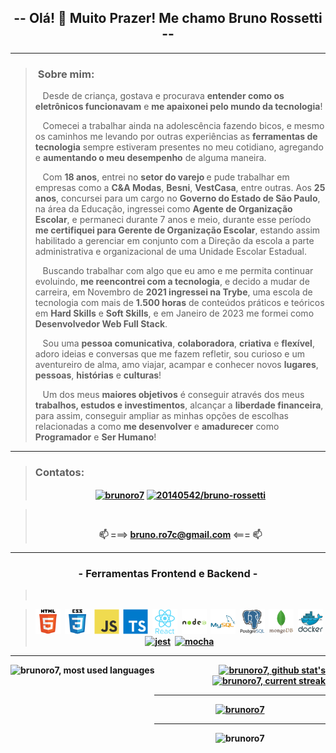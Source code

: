 <div style="display:inline_block" align="center">

<h2><strong>-- Olá! 👋 Muito Prazer! Me chamo Bruno Rossetti --</strong></h2>

</div>

---
<div style="display:inline_block" align="start">

> <h3 align="left"><strong>&nbsp;Sobre mim:</strong></h3>
>
> <p>&nbsp;&nbsp; Desde de criança, gostava e procurava <strong>entender como os eletrônicos funcionavam</strong> e <strong>me apaixonei pelo mundo da tecnologia</strong>!</p>
> <p>&nbsp;&nbsp; Comecei a trabalhar ainda na adolescência fazendo bicos, e mesmo os caminhos me levando por outras experiências as <strong>ferramentas de tecnologia</strong> sempre estiveram presentes no meu cotidiano, agregando e <strong>aumentando o meu desempenho</strong> de alguma maneira.</p>
> <p>&nbsp;&nbsp; Com <strong>18 anos</strong>, entrei no <strong>setor do varejo
> </strong> e pude trabalhar em empresas como a <strong>C&A Modas</strong>, <strong>Besni</strong>, <strong>VestCasa</strong>, entre outras. Aos <strong>25 anos</strong>, concursei para um cargo no <strong>Governo do Estado de São Paulo</strong>, na área da Educação, ingressei como <strong>Agente de Organização Escolar</strong>, e permaneci durante 7 anos e meio, durante esse período <strong>me certifiquei para Gerente de Organização Escolar</strong>, estando assim habilitado a gerenciar em conjunto com a Direção da escola a parte administrativa e organizacional de uma Unidade Escolar Estadual.</p>
> <p>&nbsp;&nbsp; Buscando trabalhar com algo que eu amo e me permita continuar evoluindo, <strong>me reencontrei com a tecnologia</strong>, e decido a mudar de carreira, em Novembro de <strong>2021 ingressei na Trybe</strong>, uma escola de tecnologia com mais de <strong>1.500 horas</strong> de conteúdos práticos e teóricos em <strong>Hard Skills</strong> e <strong>Soft Skills</strong>, e em Janeiro de 2023 me formei como <strong>Desenvolvedor Web Full Stack</strong>.</p>
> <p>&nbsp;&nbsp; Sou uma <strong>pessoa comunicativa</strong>, <strong>colaboradora</strong>, <strong>criativa</strong> e <strong>flexível</strong>, adoro ideias e conversas que me fazem refletir, sou curioso e um aventureiro de alma, amo viajar, acampar e conhecer novos <strong>lugares</strong>, <strong>pessoas</strong>, <strong>histórias</strong> e <strong>culturas</strong>!</p>
> <p>&nbsp;&nbsp; Um dos meus <strong>maiores objetivos</strong> é conseguir através dos meus <strong>trabalhos, estudos e investimentos</strong>, alcançar a <strong>liberdade financeira</strong>, para assim, conseguir ampliar as minhas opções de escolhas relacionadas a como <strong>me desenvolver</strong> e <strong>amadurecer</strong> como <strong>Programador</strong> e <strong>Ser Humano</strong>!</p>

</div>

---
<div style="display:inline_block" align="center">

> <h3 align="left"><strong>Contatos:</stong></h3>
> <a href="https://linkedin.com/in/brunoro7" target="blank"><img align="center" src="https://raw.githubusercontent.com/rahuldkjain/github-profile-readme-generator/master/src/images/icons/Social/linked-in-alt.svg" alt="brunoro7" height="30" width="40" /></a>
> <a href="https://stackoverflow.com/users/20140542/bruno-rossetti" target="blank"><img align="center" src="https://raw.githubusercontent.com/rahuldkjain/github-profile-readme-generator/master/src/images/icons/Social/stack-overflow.svg" alt="20140542/bruno-rossetti" height="30" width="40" /></a>

> </br>
>
> 📫 ===> **bruno.ro7c@gmail.com** <=== 📫

---

<div style="display:inline_block" align="center">

<h3 align="center"><strong>- Ferramentas Frontend e Backend -</strong></h3>

> <br>

> <a href="https://www.w3.org/html/" target="_blank" rel="noreferrer"> <img src="https://raw.githubusercontent.com/devicons/devicon/master/icons/html5/html5-original-wordmark.svg" alt="html5" width="40" height="40"/></a>&nbsp;
<a href="https://www.w3schools.com/css/" target="_blank" rel="noreferrer"> <img src="https://raw.githubusercontent.com/devicons/devicon/master/icons/css3/css3-original-wordmark.svg" alt="css3" width="40" height="40"/></a>&nbsp;
<a href="https://developer.mozilla.org/en-US/docs/Web/JavaScript" target="_blank" rel="noreferrer"> <img src="https://raw.githubusercontent.com/devicons/devicon/master/icons/javascript/javascript-original.svg" alt="javascript" width="40" height="40"/></a>&nbsp;
<a href="https://www.typescriptlang.org/" target="_blank" rel="noreferrer"> <img src="https://raw.githubusercontent.com/devicons/devicon/master/icons/typescript/typescript-original.svg" alt="typescript" width="40" height="40"/></a>&nbsp;
<a href="https://reactjs.org/" target="_blank" rel="noreferrer"> <img src="https://raw.githubusercontent.com/devicons/devicon/master/icons/react/react-original-wordmark.svg" alt="react" width="40" height="40"/></a>&nbsp;
<a href="https://nodejs.org" target="_blank" rel="noreferrer"> <img src="https://raw.githubusercontent.com/devicons/devicon/master/icons/nodejs/nodejs-original-wordmark.svg" alt="nodejs" width="40" height="40"/></a>&nbsp;
<a href="https://www.mysql.com/" target="_blank" rel="noreferrer"> <img src="https://raw.githubusercontent.com/devicons/devicon/master/icons/mysql/mysql-original-wordmark.svg" alt="mysql" width="40" height="40"/></a>&nbsp;
<a href="https://www.postgresql.org" target="_blank" rel="noreferrer"> <img src="https://raw.githubusercontent.com/devicons/devicon/master/icons/postgresql/postgresql-original-wordmark.svg" alt="postgresql" width="40" height="40"/></a>&nbsp;
<a href="https://www.mongodb.com/" target="_blank" rel="noreferrer"> <img src="https://raw.githubusercontent.com/devicons/devicon/master/icons/mongodb/mongodb-original-wordmark.svg" alt="mongodb" width="40" height="40"/></a>&nbsp;
<a href="https://www.docker.com/" target="_blank" rel="noreferrer"> <img src="https://raw.githubusercontent.com/devicons/devicon/master/icons/docker/docker-original-wordmark.svg" alt="docker" width="40" height="40"/></a>&nbsp;
<a href="https://jestjs.io" target="_blank" rel="noreferrer"> <img src="https://www.vectorlogo.zone/logos/jestjsio/jestjsio-icon.svg" alt="jest" width="40" height="40"/></a>&nbsp;
<a href="https://mochajs.org" target="_blank" rel="noreferrer"> <img src="https://www.vectorlogo.zone/logos/mochajs/mochajs-icon.svg" alt="mocha" width="40" height="40"/></a>&nbsp;
</div>

---
</div>

<div style="display:inline_block" align="center">

  <img align="left" height="400vh"  width="" src="https://github-readme-stats.vercel.app/api/top-langs/?username=brunoro7&langs_count=7&count_private=true&theme=tokyonight" alt="brunoro7, most used languages" />

  <div style="display:inline_block" align="right">
    <a href="https://github.com/brunoro7/github-readme-stats"><img height="" width="495vw"  src="https://github-readme-stats.vercel.app/api?username=brunoro7&count_private=true&show_icons=true&theme=tokyonight" alt="brunoro7, github stat's" /></a>
  </div>
  <div style="display:inline_block" align="right">
    <a href="https://github.com/brunoro7/github-readme-stats"><img height="" width="495vw" src="https://github-readme-streak-stats.herokuapp.com/?user=brunoro7&theme=tokyonight" alt="brunoro7, current streak" /></a>
  </div>
</div>

---
<div style="display:inline_block" align="center">
  <a href="https://github.com/ryo-ma/github-profile-trophy"><img width="630vh" src="https://github-profile-trophy.vercel.app/?username=brunoro7&theme=tokyonight" alt="brunoro7" /></a>
</div>

---
<div style="display:inline_block" align="center">

  <img src="https://komarev.com/ghpvc/?username=brunoro7&label=Profile%20views&color=0e75b6&style=flat" alt="brunoro7" />
</div>
